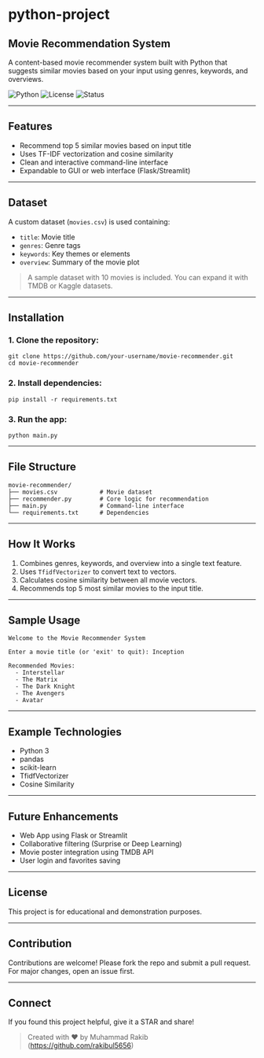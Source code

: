 # python-project

## Movie Recommendation System

A content-based movie recommender system built with Python that suggests similar movies based on your input using genres, keywords, and overviews.

![Python](https://img.shields.io/badge/Python-3.9-blue)
![License](https://img.shields.io/badge/license-MIT-green)
![Status](https://img.shields.io/badge/status-Complete-brightgreen)

---

## Features

* Recommend top 5 similar movies based on input title
* Uses TF-IDF vectorization and cosine similarity
* Clean and interactive command-line interface
* Expandable to GUI or web interface (Flask/Streamlit)

---

## Dataset

A custom dataset (`movies.csv`) is used containing:

* `title`: Movie title
* `genres`: Genre tags
* `keywords`: Key themes or elements
* `overview`: Summary of the movie plot

> A sample dataset with 10 movies is included. You can expand it with TMDB or Kaggle datasets.

---

## Installation

### 1. Clone the repository:

```
git clone https://github.com/your-username/movie-recommender.git
cd movie-recommender
```

### 2. Install dependencies:

```
pip install -r requirements.txt
```

### 3. Run the app:

```
python main.py
```

---

## File Structure

```
movie-recommender/
├── movies.csv            # Movie dataset
├── recommender.py        # Core logic for recommendation
├── main.py               # Command-line interface
└── requirements.txt      # Dependencies
```

---

## How It Works

1. Combines genres, keywords, and overview into a single text feature.
2. Uses `TfidfVectorizer` to convert text to vectors.
3. Calculates cosine similarity between all movie vectors.
4. Recommends top 5 most similar movies to the input title.

---

## Sample Usage

```
Welcome to the Movie Recommender System

Enter a movie title (or 'exit' to quit): Inception

Recommended Movies:
  - Interstellar
  - The Matrix
  - The Dark Knight
  - The Avengers
  - Avatar
```

---

## Example Technologies

* Python 3
* pandas
* scikit-learn
* TfidfVectorizer
* Cosine Similarity

---

## Future Enhancements

*  Web App using Flask or Streamlit
*  Collaborative filtering (Surprise or Deep Learning)
*  Movie poster integration using TMDB API
*  User login and favorites saving

---

##  License

This project is for educational and demonstration purposes.

---

##  Contribution

Contributions are welcome! Please fork the repo and submit a pull request. For major changes, open an issue first.

---

##  Connect

If you found this project helpful, give it a STAR and share!

> Created with ❤️ by Muhammad Rakib (https://github.com/rakibul5656)

